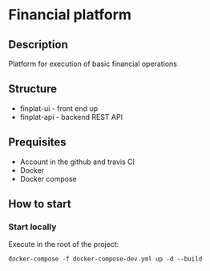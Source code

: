 # Financial platform
## Description
Platform for execution of basic financial operations
## Structure
* finplat-ui - front end up
* finplat-api - backend REST API
## Prequisites
* Account in the github and travis CI
* Docker
* Docker compose
## How to start
### Start locally
Execute in the root of the project:
```
docker-compose -f docker-compose-dev.yml up -d --build
```

